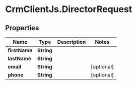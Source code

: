# CrmClientJs.DirectorRequest

## Properties

Name | Type | Description | Notes
------------ | ------------- | ------------- | -------------
**firstName** | **String** |  | 
**lastName** | **String** |  | 
**email** | **String** |  | [optional] 
**phone** | **String** |  | [optional] 


